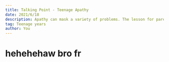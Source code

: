 ```yaml
---
title: Talking Point - Teenage Apathy
date: 2021/6/18
description: Apathy can mask a variety of problems. The lesson for parents is - Don't ignore protracted or pronounced apathy in your adolescent.
tag: Teenage years
author: You
---
```


# hehehehaw bro fr